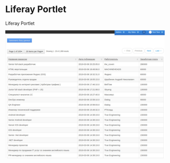 # Liferay Portlet
Liferay Portlet

![alt text](https://raw.githubusercontent.com/yershovaleksandr/liferay_portlet/master/3.jpg)